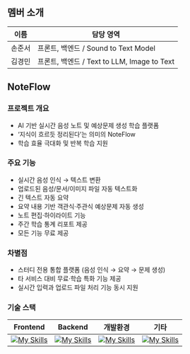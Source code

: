 ## 멤버 소개
| 이름   | 담당 영역                                   |
|--------|----------------------------------------------|
| 손준서 | 프론트, 백엔드 / Sound to Text Model         |
| 김경민 | 프론트, 백엔드 / Text to LLM, Image to Text  |


## NoteFlow

### 프로젝트 개요
- AI 기반 실시간 음성 노트 및 예상문제 생성 학습 플랫폼  
- ‘지식이 흐르듯 정리된다’는 의미의 NoteFlow  
- 학습 효율 극대화 및 반복 학습 지원  

### 주요 기능
- 실시간 음성 인식 → 텍스트 변환  
- 업로드된 음성/문서/이미지 파일 자동 텍스트화  
- 긴 텍스트 자동 요약  
- 요약 내용 기반 객관식·주관식 예상문제 자동 생성  
- 노트 편집·하이라이트 기능  
- 주간 학습 통계 리포트 제공  
- 모든 기능 무료 제공  

### 차별점
- 스터디 전용 통합 플랫폼 (음성 인식 → 요약 → 문제 생성)  
- 타 서비스 대비 무료·학습 특화 기능 제공  
- 실시간 입력과 업로드 파일 처리 기능 동시 지원

### 기술 스택
| Frontend                                                                                                 | Backend                                                         | 개발환경                                                     | 기타                                                                                           |
|----------------------------------------------------------------------------------------------------------|-----------------------------------------------------------------|------------------------------------------------------------|------------------------------------------------------------------------------------------------|
| [![My Skills](https://skillicons.dev/icons?i=react,vite,tailwind,typescript&perline=4)](https://skillicons.dev) | [![My Skills](https://skillicons.dev/icons?i=fastapi,mysql&perline=2)](https://skillicons.dev) | [![My Skills](https://skillicons.dev/icons?i=vscode&perline=1)](https://skillicons.dev) | [![My Skills](https://skillicons.dev/icons?i=github,notion,figma,electron,opencv&perline=5)](https://skillicons.dev) |
